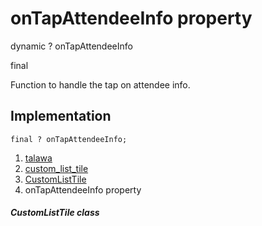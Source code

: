 
<div>

# onTapAttendeeInfo property

</div>


dynamic ? onTapAttendeeInfo


final




Function to handle the tap on attendee info.



## Implementation

``` language-dart
final ? onTapAttendeeInfo;
```







1.  [talawa](../../index.html)
2.  [custom_list_tile](../../widgets_custom_list_tile/)
3.  [CustomListTile](../../widgets_custom_list_tile/CustomListTile-class.html)
4.  onTapAttendeeInfo property

##### CustomListTile class







